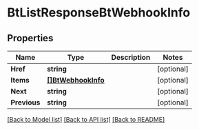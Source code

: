 # BtListResponseBtWebhookInfo

## Properties

Name | Type | Description | Notes
------------ | ------------- | ------------- | -------------
**Href** | **string** |  | [optional] 
**Items** | [**[]BtWebhookInfo**](BTWebhookInfo.md) |  | [optional] 
**Next** | **string** |  | [optional] 
**Previous** | **string** |  | [optional] 

[[Back to Model list]](../README.md#documentation-for-models) [[Back to API list]](../README.md#documentation-for-api-endpoints) [[Back to README]](../README.md)


